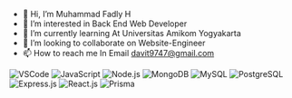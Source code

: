 - 👋 Hi, I’m Muhammad Fadly H
- 👀 I’m interested in Back End Web Developer
- 🌱 I’m currently learning At Universitas Amikom Yogyakarta
- 💞️ I’m looking to collaborate on Website-Engineer
- 📫 How to reach me In Email davit9747@gmail.com

![VSCode](https://img.shields.io/badge/VSCode-007ACC?logo=visual-studio-code&logoColor=white)
![JavaScript](https://img.shields.io/badge/JavaScript-323330?logo=javascript&logoColor=F7DF1E)
![Node.js](https://img.shields.io/badge/Node.js-339933?logo=node.js&logoColor=white)
![MongoDB](https://img.shields.io/badge/MongoDB-47A248?logo=mongodb&logoColor=white)
![MySQL](https://img.shields.io/badge/MySQL-4479A1?logo=mysql&logoColor=white)
![PostgreSQL](https://img.shields.io/badge/postgresql-4169e1?style=for-the-badge&logo=postgresql&logoColor=white)
![Express.js](https://img.shields.io/badge/Express.js-000000?logo=express&logoColor=white)
![React.js](https://img.shields.io/badge/-ReactJs-61DAFB?logo=react&logoColor=white&style=for-the-badge)
![Prisma](https://img.shields.io/badge/Prisma-3982CE?style=for-the-badge&logo=Prisma&logoColor=white)

<!---
FadlyMuhammad10/FadlyMuhammad10 is a ✨ special ✨ repository because its `README.md` (this file) appears on your GitHub profile.
You can click the Preview link to take a look at your changes.
--->
